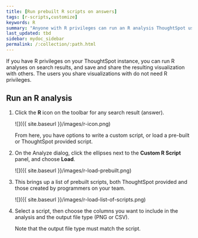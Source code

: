 ```yaml
---
title: [Run prebuilt R scripts on answers]
tags: [r-scripts,customize]
keywords: R
summary: "Anyone with R privileges can run an R analysis ThoughtSpot using provided scripts, you don't need to be an expert. "
last_updated: tbd
sidebar: mydoc_sidebar
permalink: /:collection/:path.html
---
```


If you have R privileges on your ThoughtSpot instance, you can run R analyses on
search results, and save and share the resulting visualization with others. The
users you share visualizations with do not need R privileges.

## Run an R analysis

1.  Click the **R** icon on the toolbar for any search result (answer).

    ![]({{ site.baseurl }}/images/r-icon.png)

    From here, you have options to write a custom script, or load a pre-built or
    ThoughtSpot provided script.

2. On the Analyze dialog, click the ellipses next to the **Custom R Script** panel, and choose **Load**.

    ![]({{ site.baseurl }}/images/r-load-prebuilt.png)

3. This brings up a list of prebuilt scripts, both ThoughtSpot provided and those created by programmers on your team.

    ![]({{ site.baseurl }}/images/r-load-list-of-scripts.png)

4. Select a script, then choose the columns you want to include in the analysis and the output file type (PNG or CSV).

    Note that the output file type must match the script.
